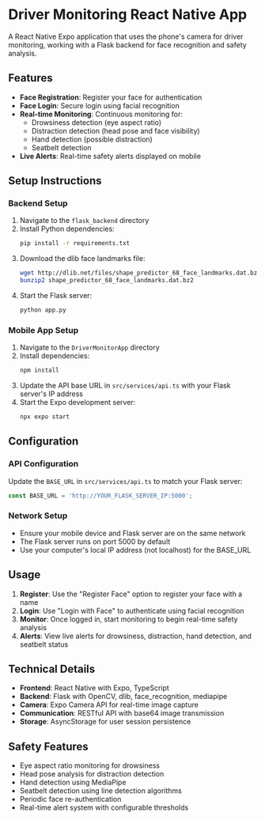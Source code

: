 # Driver Monitoring React Native App

A React Native Expo application that uses the phone's camera for driver monitoring, working with a Flask backend for face recognition and safety analysis.

## Features

- **Face Registration**: Register your face for authentication
- **Face Login**: Secure login using facial recognition
- **Real-time Monitoring**: Continuous monitoring for:
  - Drowsiness detection (eye aspect ratio)
  - Distraction detection (head pose and face visibility)
  - Hand detection (possible distraction)
  - Seatbelt detection
- **Live Alerts**: Real-time safety alerts displayed on mobile

## Setup Instructions

### Backend Setup

1. Navigate to the `flask_backend` directory
2. Install Python dependencies:
   ```bash
   pip install -r requirements.txt
   ```
3. Download the dlib face landmarks file:
   ```bash
   wget http://dlib.net/files/shape_predictor_68_face_landmarks.dat.bz2
   bunzip2 shape_predictor_68_face_landmarks.dat.bz2
   ```
4. Start the Flask server:
   ```bash
   python app.py
   ```

### Mobile App Setup

1. Navigate to the `DriverMonitorApp` directory
2. Install dependencies:
   ```bash
   npm install
   ```
3. Update the API base URL in `src/services/api.ts` with your Flask server's IP address
4. Start the Expo development server:
   ```bash
   npx expo start
   ```

## Configuration

### API Configuration

Update the `BASE_URL` in `src/services/api.ts` to match your Flask server:

```typescript
const BASE_URL = 'http://YOUR_FLASK_SERVER_IP:5000';
```

### Network Setup

- Ensure your mobile device and Flask server are on the same network
- The Flask server runs on port 5000 by default
- Use your computer's local IP address (not localhost) for the BASE_URL

## Usage

1. **Register**: Use the "Register Face" option to register your face with a name
2. **Login**: Use "Login with Face" to authenticate using facial recognition
3. **Monitor**: Once logged in, start monitoring to begin real-time safety analysis
4. **Alerts**: View live alerts for drowsiness, distraction, hand detection, and seatbelt status

## Technical Details

- **Frontend**: React Native with Expo, TypeScript
- **Backend**: Flask with OpenCV, dlib, face_recognition, mediapipe
- **Camera**: Expo Camera API for real-time image capture
- **Communication**: RESTful API with base64 image transmission
- **Storage**: AsyncStorage for user session persistence

## Safety Features

- Eye aspect ratio monitoring for drowsiness
- Head pose analysis for distraction detection
- Hand detection using MediaPipe
- Seatbelt detection using line detection algorithms
- Periodic face re-authentication
- Real-time alert system with configurable thresholds</parameter>